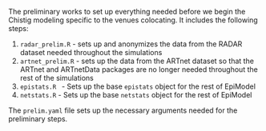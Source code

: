 The preliminary works to set up everything needed before we begin the Chistig modeling specific to the venues colocating. It includes the following steps:

1. `radar_prelim.R` - sets up and anonymizes the data from the RADAR dataset needed throughout the simulations
2. `artnet_prelim.R` - sets up the data from the ARTnet dataset so that the ARTnet and ARTnetData packages are no longer needed throughout the rest of the simulations
3. `epistats.R ` - Sets up the base `epistats` object for the rest of EpiModel 
4. `netstats.R` - Sets up the base `netstats` object for the rest of EpiModel 

The `prelim.yaml` file sets up the necessary arguments needed for the preliminary steps.

